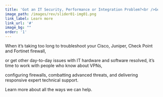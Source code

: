 ```yaml
---
title: 'Got an IT Security, Performance or Integration Problem?<br />Get Immediate, Expert Technical Support.'
image_path: /images/rev/slider01-img01.png
link_label: Learn more
link_url: '#'
image_bg: ""
order: '1'
---
```



When it’s taking too long to troubleshoot your Cisco, Juniper, Check Point and Fortinet firewall,

or get other day-to-day issues with IT hardware and software resolved, it’s time to work with people who know about VPNs,

configuring firewalls, combatting advanced threats, and delivering responsive expert technical support.

Learn more about all the ways we can help.